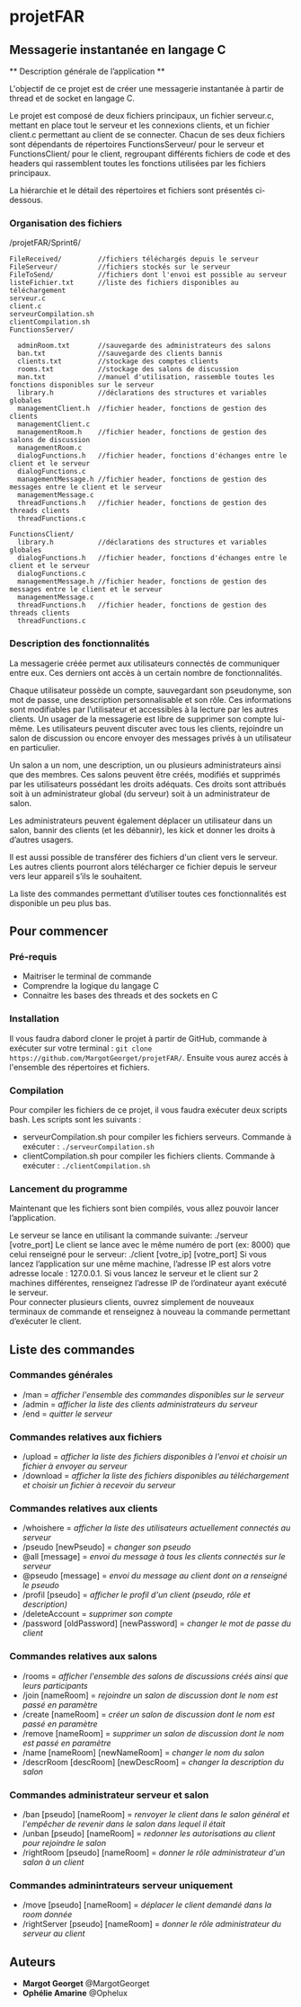 # projetFAR

## Messagerie instantanée en langage C
** Description générale de l’application **

L'objectif de ce projet est de créer une messagerie instantanée à partir de thread et de socket en langage C. 

Le projet est composé de deux fichiers principaux, un fichier serveur.c, mettant en place tout le serveur et les connexions clients, et un fichier client.c permettant au client de se connecter. Chacun de ses deux fichiers sont dépendants de répertoires FunctionsServeur/ pour le serveur et FunctionsClient/ pour le client, regroupant différents fichiers de code et des headers qui rassemblent toutes les fonctions utilisées par les fichiers principaux. 

La hiérarchie et le détail des répertoires et fichiers sont présentés ci-dessous.

### Organisation des fichiers 

/projetFAR/Sprint6/

    FileReceived/         //fichiers téléchargés depuis le serveur
    FileServeur/          //fichiers stockés sur le serveur
    FileToSend/           //fichiers dont l'envoi est possible au serveur
    listeFichier.txt      //liste des fichiers disponibles au téléchargement
    serveur.c
    client.c
    serveurCompilation.sh
    clientCompilation.sh
    FunctionsServer/

      adminRoom.txt       //sauvegarde des administrateurs des salons
      ban.txt             //sauvegarde des clients bannis
      clients.txt         //stockage des comptes clients
      rooms.txt           //stockage des salons de discussion
      man.txt             //manuel d'utilisation, rassemble toutes les fonctions disponibles sur le serveur
      library.h           //déclarations des structures et variables globales
      managementClient.h  //fichier header, fonctions de gestion des clients
      managementClient.c
      managementRoom.h    //fichier header, fonctions de gestion des salons de discussion
      managementRoom.c
      dialogFunctions.h   //fichier header, fonctions d'échanges entre le client et le serveur
      dialogFunctions.c
      managementMessage.h //fichier header, fonctions de gestion des messages entre le client et le serveur
      managementMessage.c
      threadFunctions.h   //fichier header, fonctions de gestion des threads clients
      threadFunctions.c

    FunctionsClient/
      library.h           //déclarations des structures et variables globales
      dialogFunctions.h   //fichier header, fonctions d'échanges entre le client et le serveur
      dialogFunctions.c
      managementMessage.h //fichier header, fonctions de gestion des messages entre le client et le serveur
      managementMessage.c
      threadFunctions.h   //fichier header, fonctions de gestion des threads clients
      threadFunctions.c
      
### Description des fonctionnalités
La messagerie créée permet aux utilisateurs connectés de communiquer entre eux. Ces derniers ont accès à un certain nombre de fonctionnalités. 

Chaque utilisateur possède un compte, sauvegardant son pseudonyme, son mot de passe, une description personnalisable et son rôle. Ces informations sont modifiables par l’utilisateur et accessibles à la lecture par les autres clients. Un usager de la messagerie est libre de supprimer son compte lui-même. 
Les utilisateurs peuvent discuter avec tous les clients, rejoindre un salon de discussion ou encore envoyer des messages privés à un utilisateur en particulier. 

Un salon a un nom, une description, un ou plusieurs administrateurs ainsi que des membres. Ces salons peuvent être créés, modifiés et supprimés par les utilisateurs possédant les droits adéquats.  Ces droits sont attribués soit à un administrateur global (du serveur) soit à un administrateur de salon. 

Les administrateurs peuvent également déplacer un utilisateur dans un salon, bannir des clients (et les débannir), les kick et donner les droits à d’autres usagers. 

Il est aussi possible de transférer des fichiers d'un client vers le serveur. Les autres clients pourront alors télécharger ce fichier depuis le serveur vers leur appareil s’ils le souhaitent. 

La liste des commandes permettant d’utiliser toutes ces fonctionnalités est disponible un peu plus bas.

## Pour commencer 

### Pré-requis 
- Maitriser le terminal de commande
- Comprendre la logique du langage C 
- Connaitre les bases des threads et des sockets en C

### Installation 
Il vous faudra dabord cloner le projet à partir de GitHub, commande à exécuter sur votre terminal : `git clone https://github.com/MargotGeorget/projetFAR/`.
Ensuite vous aurez accés à l'ensemble des répertoires et fichiers. 

### Compilation 
Pour compiler les fichiers de ce projet, il vous faudra exécuter deux scripts bash. 
Les scripts sont les suivants :
- serveurCompilation.sh pour compiler les fichiers serveurs. Commande à exécuter : `./serveurCompilation.sh`
- clientCompilation.sh pour compiler les fichiers clients. Commande à exécuter : `./clientCompilation.sh`

### Lancement du programme 
Maintenant que les fichiers sont bien compilés, vous allez pouvoir lancer l’application. 

Le serveur se lance en utilisant la commande suivante: ./serveur [votre_port] 
Le client se lance avec le même numéro de port (ex: 8000) que celui renseigné pour le serveur: ./client [votre_ip] [votre_port] 
Si vous lancez l’application sur une même machine, l’adresse IP est alors votre adresse locale : 127.0.0.1. 
Si vous lancez le serveur et le client sur 2 machines différentes, renseignez l’adresse IP de l’ordinateur ayant exécuté le serveur.  
Pour connecter plusieurs clients, ouvrez simplement de nouveaux terminaux de commande et renseignez à nouveau la commande permettant d’exécuter le client. 

## Liste des commandes 

### Commandes générales 
- /man = *afficher l'ensemble des commandes disponibles sur le serveur*
- /admin = *afficher la liste des clients administrateurs du serveur*
- /end = *quitter le serveur*

### Commandes relatives aux fichiers
- /upload = *afficher la liste des fichiers disponibles à l'envoi et choisir un fichier à envoyer au serveur*
- /download = *afficher la liste des fichiers disponibles au téléchargement et choisir un fichier à recevoir du serveur*

### Commandes relatives aux clients 
- /whoishere = *afficher la liste des utilisateurs actuellement connectés au serveur*
- /pseudo [newPseudo] = *changer son pseudo*
- @all [message] = *envoi du message à tous les clients connectés sur le serveur* 
- @pseudo [message] = *envoi du message au client dont on a renseigné le pseudo*
- /profil [pseudo] = *afficher le profil d'un client (pseudo, rôle et description)*
- /deleteAccount = *supprimer son compte*
- /password [oldPassword] [newPassword] = *changer le mot de passe du client*

### Commandes relatives aux salons
- /rooms = *afficher l'ensemble des salons de discussions créés ainsi que leurs participants*
- /join [nameRoom] = *rejoindre un salon de discussion dont le nom est passé en paramètre*
- /create [nameRoom] = *créer un salon de discussion dont le nom est passé en paramètre* 
- /remove [nameRoom] = *supprimer un salon de discussion dont le nom est passé en paramètre* 
- /name [nameRoom] [newNameRoom] = *changer le nom du salon*
- /descrRoom [descRoom] [newDescRoom] = *changer la description du salon*

### Commandes administrateur serveur et salon 

- /ban [pseudo] [nameRoom] = *renvoyer le client dans le salon général et l'empêcher de revenir dans le salon dans lequel il était*
- /unban [pseudo] [nameRoom] = *redonner les autorisations au client pour rejoindre le salon*
- /rightRoom [pseudo] [nameRoom] = *donner le rôle administrateur d'un salon à un client*

### Commandes adminintrateurs serveur uniquement
- /move [pseudo] [nameRoom] = *déplacer le client demandé dans la room donnée*
- /rightServer [pseudo] [nameRoom] = *donner le rôle administrateur du serveur au client*



## Auteurs
* **Margot Georget** @MargotGeorget
* **Ophélie Amarine** @Ophelux

